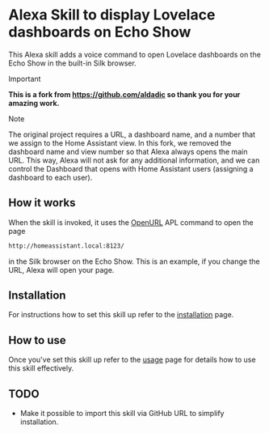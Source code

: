 # Alexa Skill to display Lovelace dashboards on Echo Show

This Alexa skill adds a voice command to open Lovelace dashboards on the Echo Show in the built-in Silk browser.

> [!IMPORTANT]
> **This is a fork from https://github.com/aldadic so thank you for your amazing work.**

> [!NOTE]
> The original project requires a URL, a dashboard name, and a number that we assign to the Home Assistant view. In this fork, we removed the dashboard name and view number so that Alexa always opens the main URL. This way, Alexa will not ask for any additional information, and we can control the Dashboard that opens with Home Assistant users (assigning a dashboard to each user).

## How it works

When the skill is invoked, it uses the [OpenURL](https://developer.amazon.com/en-US/docs/alexa/alexa-presentation-language/apl-standard-commands-v1-5.html#open_url_command) APL command to open the page

```html
http://homeassistant.local:8123/
```

in the Silk browser on the Echo Show. This is an example, if you change the URL, Alexa will open your page.

## Installation

For instructions how to set this skill up refer to the [installation](INSTALLATION.md) page.

## How to use

Once you've set this skill up refer to the [usage](USAGE.md) page for details how to use this skill effectively.

## TODO

* Make it possible to import this skill via GitHub URL to simplify installation.
